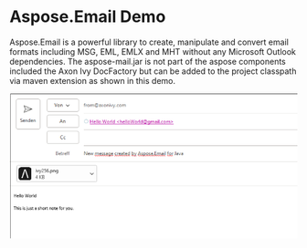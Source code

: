 # Aspose.Email Demo
Aspose.Email is a powerful library to create, manipulate and convert email formats including MSG, EML, EMLX and MHT without any Microsoft Outlook dependencies.
The aspose-mail.jar is not part of the aspose components included the Axon Ivy DocFactory but can be added to the project classpath via maven extension as shown in this demo.

![Aspose.Email Demo](doc.png)
